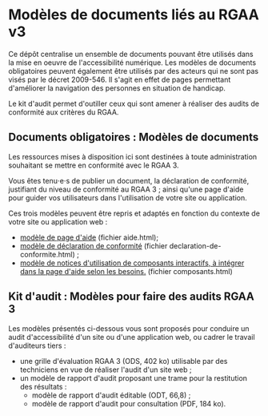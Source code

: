 # Modèles de documents liés au RGAA v3

Ce dépôt centralise un ensemble de documents pouvant être utilisés dans la mise en oeuvre de l'accessibilité numérique. Les modèles de documents obligatoires peuvent également être utilisés par des acteurs qui ne sont pas visés par le décret 2009-546. Il s'agit en effet de pages permettant d'améliorer la navigation des personnes en situation de handicap.

Le kit d'audit permet d'outiller ceux qui sont amener à réaliser des audits de conformité aux critères du RGAA.

## Documents obligatoires : Modèles de documents

Les ressources mises à disposition ici sont destinées à toute administration souhaitant se mettre en conformité avec le RGAA 3.

Vous êtes tenu⋅e⋅s de publier un document, la déclaration de conformité, justifiant du niveau de conformité au RGAA 3 ; ainsi qu'une page d'aide pour guider vos utilisateurs dans l'utilisation de votre site ou application.

Ces trois modèles peuvent être repris et adaptés en fonction du contexte de votre site ou application web :

* [modèle de page d'aide](http://disic.github.io/rgaa_modeles_documents/aide.html) (fichier aide.html);
* [modèle de déclaration de conformité](http://disic.github.io/rgaa_modeles_documents/declaration-de-conformite.html) (fichier declaration-de-conformite.html) ;
* [modèle de notices d'utilisation de composants interactifs, à intégrer dans la page d'aide selon les besoins.](http://disic.github.io/rgaa_modeles_documents/composants.html) (fichier composants.html)


## Kit d'audit : Modèles pour faire des audits RGAA 3

Les modèles présentés ci-dessous vous sont proposés pour conduire un audit d'accessibilité d'un site ou d'une application web, ou cadrer le travail d'auditeurs tiers :

* une grille d'évaluation RGAA 3 (ODS, 402 ko) utilisable par des techniciens en vue de réaliser l'audit d'un site web ;
* un modèle de rapport d'audit proposant une trame pour la restitution des résultats :
  * modèle de rapport d'audit éditable (ODT, 66,8) ;
  * modèle de rapport d'audit pour consultation (PDF, 184 ko).
